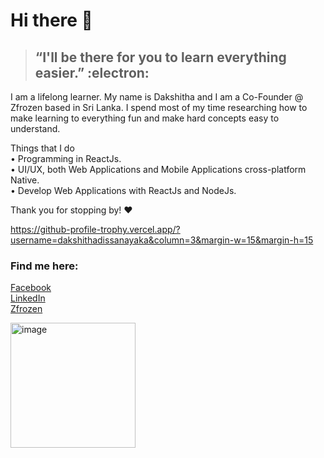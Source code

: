 # Hi there 👋

> ## “I'll be there for you to learn everything easier.” :electron:    

I am a lifelong learner. My name is Dakshitha and I am a Co-Founder @ Zfrozen based in Sri Lanka. 
I spend most of my time researching how to make learning to everything fun and make hard concepts easy to understand.

Things that I do  
• Programming in ReactJs.  
• UI/UX, both Web Applications and Mobile Applications cross-platform Native.  
• Develop Web Applications with ReactJs and NodeJs.  

Thank you for stopping by! ❤️

https://github-profile-trophy.vercel.app/?username=dakshithadissanayaka&column=3&margin-w=15&margin-h=15

### Find me here:
<a rel="me" href="https://www.facebook.com/dakshithadissanayaka/">Facebook</a>  
<a rel="me" href="https://www.linkedin.com/in/dakshithadissanayaka/">LinkedIn</a>  
<a rel="me" href="https://zfrozen.com">Zfrozen</a>

<img width="200" alt="image" src="https://github.com/dakshithadissanayaka/dakshithadissanayaka/assets/45692186/2747a496-ba7c-448d-bd34-6a88adbf6e3b">
